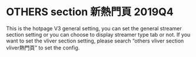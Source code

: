 # OTHERS section 新熱門頁 2019Q4

This is the hotpage V3 general setting, you can set the general streamer section setting or you can choose to display streamer type tab or not. If you want to set the vliver section setting, please search “others vliver section vliver熱門頁” to set the config.
